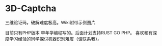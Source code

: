# 3D-Captcha
三维验证码，破解难度极高。Wiki附带示例图片

目前只有PHP版本 早年学编程写的。后面计划支持RUST GO PHP。 喜欢和有深度学习经验的同学探讨机器识别难度（请联系我）。

